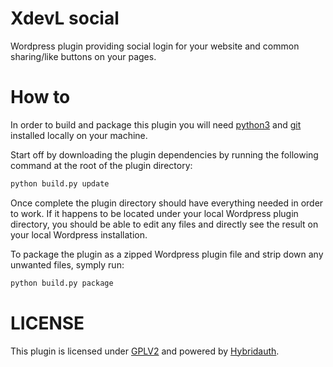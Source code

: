 # XdevL social

Wordpress plugin providing social login for your website and common sharing/like buttons on your pages.

# How to

In order to build and package this plugin you will need [python3](https://www.python.org) and [git](https://git-scm.com/) installed locally on your machine.

Start off by downloading the plugin dependencies by running the following command at the root of the plugin directory:
```markdown
python build.py update
```
Once complete the plugin directory should have everything needed in order to work. If it happens to be located under your local Wordpress plugin directory, you should be able to edit any files and directly see the result on your local Wordpress installation.

To package the plugin as a zipped Wordpress plugin file and strip down any unwanted files, symply run:
```markdown
python build.py package
```

# LICENSE

This plugin is licensed under [GPLV2](http://www.gnu.org/licenses/old-licenses/gpl-2.0.en.html) and powered by [Hybridauth](http://hybridAuth.sourceforge.net/).
